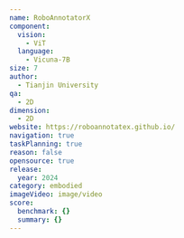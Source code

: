 ```yaml
---
name: RoboAnnotatorX
component:
  vision:
    - ViT
  language:
    - Vicuna-7B
size: 7
author:
  - Tianjin University
qa:
  - 2D
dimension:
  - 2D
website: https://roboannotatex.github.io/
navigation: true
taskPlanning: true
reason: false
opensource: true
release:
  year: 2024
category: embodied
imageVideo: image/video
score:
  benchmark: {}
  summary: {}
---
```

